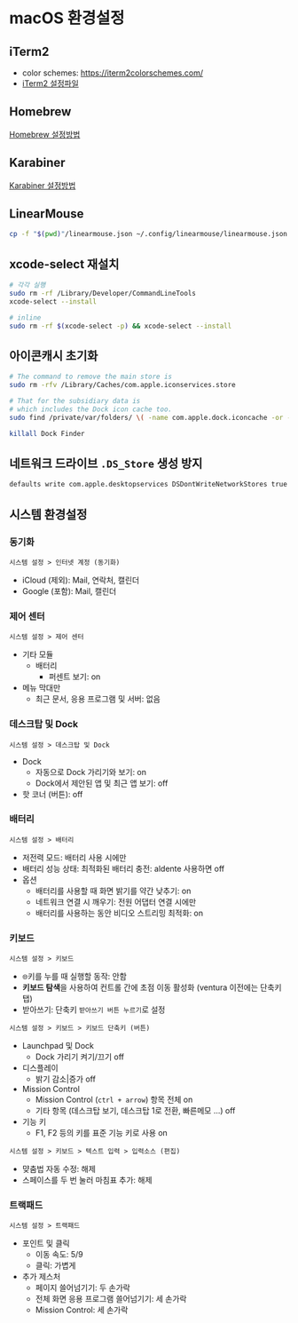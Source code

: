 # macOS 환경설정

## iTerm2

- color schemes: <https://iterm2colorschemes.com/>
- [iTerm2 설정파일](./iterm2.json)

## Homebrew

[Homebrew 설정방법](./homebrew/README.md)

## Karabiner

[Karabiner 설정방법](./karabiner/README.md)

## LinearMouse

```sh
cp -f "$(pwd)"/linearmouse.json ~/.config/linearmouse/linearmouse.json
```

## xcode-select 재설치

```sh
# 각각 실행
sudo rm -rf /Library/Developer/CommandLineTools
xcode-select --install

# inline
sudo rm -rf $(xcode-select -p) && xcode-select --install
```

## 아이콘캐시 초기화

```sh
# The command to remove the main store is
sudo rm -rfv /Library/Caches/com.apple.iconservices.store

# That for the subsidiary data is
# which includes the Dock icon cache too.
sudo find /private/var/folders/ \( -name com.apple.dock.iconcache -or -name com.apple.iconservices \) -exec rm -rfv {} \;

killall Dock Finder
```

## 네트워크 드라이브 `.DS_Store` 생성 방지

```sh
defaults write com.apple.desktopservices DSDontWriteNetworkStores true
```

## 시스템 환경설정

### 동기화

`시스템 설정 > 인터넷 계정 (동기화)`

- iCloud (제외): Mail, 연락처, 캘린더
- Google (포함): Mail, 캘린더

### 제어 센터

`시스템 설정 > 제어 센터`

- 기타 모듈
  - 배터리
    - 퍼센트 보기: on
- 메뉴 막대만
  - 최근 문서, 응용 프로그램 및 서버: 없음

### 데스크탑 및 Dock

`시스템 설정 > 데스크탑 및 Dock`

- Dock
  - 자동으로 Dock 가리기와 보기: on
  - Dock에서 제안된 앱 및 최근 앱 보기: off
- 핫 코너 (버튼): off

### 배터리

`시스템 설정 > 배터리`

- 저전력 모드: 배터리 사용 시에만
- 배터리 성능 상태: 최적화된 배터리 충전: aldente 사용하면 off
- 옵션
  - 배터리를 사용할 때 화면 밝기를 약간 낮추기: on
  - 네트워크 연결 시 깨우기: 전원 어댑터 연결 시에만
  - 배터리를 사용하는 동안 비디오 스트리밍 최적화: on

### 키보드

`시스템 설정 > 키보드`

- `🌐`키를 누를 때 실행할 동작: 안함
- **키보드 탐색**을 사용하여 컨트롤 간에 초점 이동 활성화 (ventura 이전에는 단축키탭)
- 받아쓰기: 단축키 `받아쓰기 버튼 누르기`로 설정

`시스템 설정 > 키보드 > 키보드 단축키 (버튼)`

- Launchpad 및 Dock
  - Dock 가리기 켜기/끄기 off
- 디스플레이
  - 밝기 감소|증가 off
- Mission Control
  - Mission Control (`ctrl + arrow`) 항목 전체 on
  - 기타 항목 (데스크탑 보기, 데스크탑 1로 전환, 빠른메모 ...) off
- 기능 키
  - F1, F2 등의 키를 표준 기능 키로 사용 on

`시스템 설정 > 키보드 > 텍스트 입력 > 입력소스 (편집)`

- 먖춤법 자동 수정: 해제
- 스페이스를 두 번 눌러 마침표 추가: 해제

### 트랙패드

`시스템 설정 > 트랙패드`

- 포인트 및 클릭
  - 이동 속도: 5/9
  - 클릭: 가볍게
- 추가 제스처
  - 페이지 쓸어넘기기: 두 손가락
  - 전체 화면 응용 프로그램 쓸어넘기기: 세 손가락
  - Mission Control: 세 손가락
